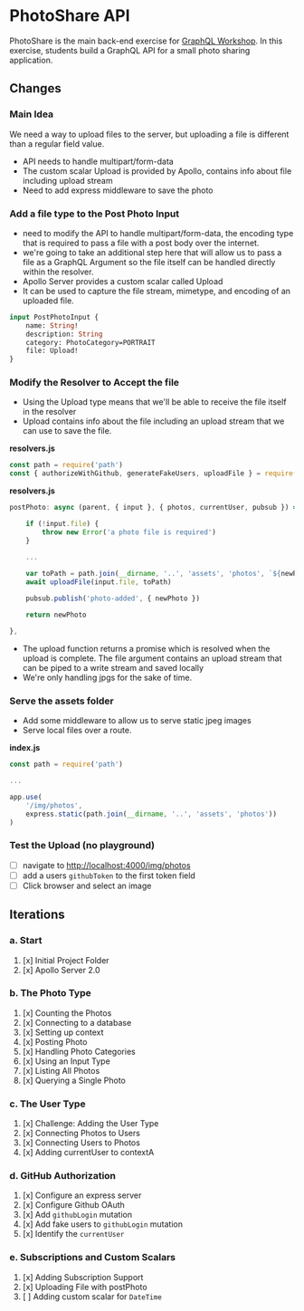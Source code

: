 PhotoShare API
===============
PhotoShare is the main back-end exercise for [GraphQL Workshop](https://www.graphqlworkshop.com). In this exercise, students build a GraphQL API for a small photo sharing application.

Changes
---------------

### Main Idea
We need a way to upload files to the server, but uploading a file is different than a regular field value.

* API needs to handle multipart/form-data
* The custom scalar Upload is provided by Apollo, contains info about file including upload stream
* Need to add express middleware to save the photo

### Add a file type to the Post Photo Input

* need to modify the API to handle multipart/form-data, the encoding type that is required to pass a file with a post body over the internet. 
* we're going to take an additional step here that will allow us to pass a file as a GraphQL Argument so the file itself can be handled directly within the resolver.
* Apollo Server provides a custom scalar called Upload
* It can be used to capture the file stream, mimetype, and encoding of an uploaded file.

```graphql
input PostPhotoInput {
    name: String! 
    description: String 
    category: PhotoCategory=PORTRAIT
    file: Upload!
}
```

### Modify the Resolver to Accept the file
* Using the Upload type means that we'll be able to receive the file itself in the resolver
* Upload contains info about the file including an upload stream that we can use to save the file.

__resolvers.js__
```javascript
const path = require('path')
const { authorizeWithGithub, generateFakeUsers, uploadFile } = require('./lib')
```

__resolvers.js__
```javascript
postPhoto: async (parent, { input }, { photos, currentUser, pubsub }) => {

    if (!input.file) {
        throw new Error('a photo file is required')
    }

    ...
    
    var toPath = path.join(__dirname, '..', 'assets', 'photos', `${newPhoto.id}.jpg`)
    await uploadFile(input.file, toPath)

    pubsub.publish('photo-added', { newPhoto })

    return newPhoto

},
```

* The upload function returns a promise which is resolved when the upload is complete. The file argument contains an upload stream that can be piped to a write stream and saved locally
* We're only handling jpgs for the sake of time.

### Serve the assets folder

* Add some middleware to allow us to serve static jpeg images
* Serve local files over a route.

__index.js__
```javascript
const path = require('path')

...

app.use(
    '/img/photos',
    express.static(path.join(__dirname, '..', 'assets', 'photos'))
)
```

### Test the Upload (no playground)

* [ ] navigate to [http://localhost:4000/img/photos](http://localhost:4000/img/photos)
* [ ] add a users `githubToken` to the first token field
* [ ] Click browser and select an image

Iterations
---------------

### a. Start

1. [x] Initial Project Folder
2. [x] Apollo Server 2.0

### b. The Photo Type

1. [x] Counting the Photos 
2. [x] Connecting to a database
3. [x] Setting up context
4. [x] Posting Photo
5. [x] Handling Photo Categories 
6. [x] Using an Input Type 
7. [x] Listing All Photos 
8. [x] Querying a Single Photo 

### c. The User Type

1. [x] Challenge: Adding the User Type
2. [x] Connecting Photos to Users
3. [x] Connecting Users to Photos
4. [x] Adding currentUser to contextA

### d. GitHub Authorization

1. [x] Configure an express server
2. [x] Configure Github OAuth
3. [x] Add `githubLogin` mutation
4. [x] Add fake users to `githubLogin` mutation
5. [x] Identify the `currentUser`

### e. Subscriptions and Custom Scalars

1. [x] Adding Subscription Support 
2. [x] Uploading File with postPhoto 
3. [ ] Adding custom scalar for `DateTime`
